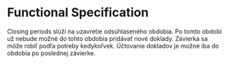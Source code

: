 # Functional Specification

Closing periods slúži na uzavretie odsúhlaseného obdobia. Po tomto období už nebude možné do tohto obdobia pridávať nové doklady. Závierka sa môže robiť podľa potreby kedykoľvek.
Účtovanie dokladov je možné iba do obdobia po poslednej závierke.
